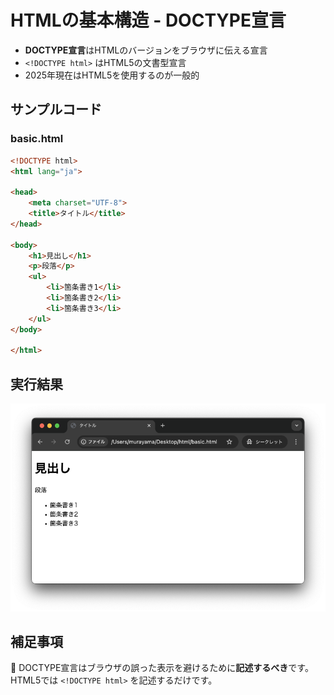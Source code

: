 # HTMLの基本構造 - DOCTYPE宣言

+ **DOCTYPE宣言**はHTMLのバージョンをブラウザに伝える宣言
+ `<!DOCTYPE html>` はHTML5の文書型宣言
+ 2025年現在はHTML5を使用するのが一般的

## サンプルコード

### basic.html

```html
<!DOCTYPE html>
<html lang="ja">

<head>
    <meta charset="UTF-8">
    <title>タイトル</title>
</head>

<body>
    <h1>見出し</h1>
    <p>段落</p>
    <ul>
        <li>箇条書き1</li>
        <li>箇条書き2</li>
        <li>箇条書き3</li>
    </ul>
</body>

</html>
```

## 実行結果

![実行結果](https://raw.githubusercontent.com/murayama333/md2slide/refs/heads/main/md/html/part1/img/10.png)

## 補足事項

💬 DOCTYPE宣言はブラウザの誤った表示を避けるために**記述するべき**です。HTML5では `<!DOCTYPE html>` を記述するだけです。
